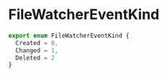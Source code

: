 # FileWatcherEventKind

```typescript
export enum FileWatcherEventKind {
  Created = 0,
  Changed = 1,
  Deleted = 2
}
```

